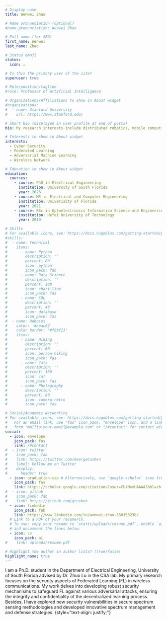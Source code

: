 ```yaml
---
# Display name
title: Wenwei Zhao

# Name pronunciation (optional)
#name_pronunciation: Wenwei Zhao

# Full name (for SEO)
first_name: Wenwei
last_name: Zhao

# Status emoji
status:
  icon: ☕️

# Is this the primary user of the site?
superuser: true

# Role/position/tagline
#role: Professor of Artificial Intelligence

# Organizations/Affiliations to show in About widget
#organizations:
#  - name: Stanford University
#    url: https://www.stanford.edu/

# Short bio (displayed in user profile at end of posts)
bio: My research interests include distributed robotics, mobile computing and programmable matter.

# Interests to show in About widget
interests:
  - Cyber Security
  - Federated Learning
  - Adversarial Machine Learning
  - Wireless Network

# Education to show in About widget
education:
  courses:
    - course: PhD in Electrical Engineering
      institution: University of South Florida
      year: 2026
    - course: MS in Electrical and Computer Engineering
      institution: Univerisity of Florida
      year: 2021
    - course: BSc in Optoelectronics Information Science and Engineering
      institution: Hefei University of Technology
      year: 2019

# Skills
# For available icons, see: https://docs.hugoblox.com/getting-started/page-#builder/#icons
#skills:
#  - name: Technical
#    items:
#      - name: Python
#        description: ''
#        percent: 80
#        icon: python
#        icon_pack: fab
#      - name: Data Science
#        description: ''
#        percent: 100
#        icon: chart-line
#        icon_pack: fas
#      - name: SQL
#        description: ''
#        percent: 40
#        icon: database
#        icon_pack: fas
#  - name: Hobbies
#    color: '#eeac02'
#    color_border: '#f0bf23'
#    items:
#      - name: Hiking
#        description: ''
#        percent: 60
#        icon: person-hiking
#        icon_pack: fas
#      - name: Cats
#        description: ''
#        percent: 100
#        icon: cat
#        icon_pack: fas
#      - name: Photography
#        description: ''
#        percent: 80
#        icon: camera-retro
#        icon_pack: fas

# Social/Academic Networking
# For available icons, see: https://docs.hugoblox.com/getting-started/page-builder/#icons
#   For an email link, use "fas" icon pack, "envelope" icon, and a link in the
#   form "mailto:your-email@example.com" or "/#contact" for contact widget.
social:
  - icon: envelope
    icon_pack: fas
    link: /#contact
#  - icon: twitter
#    icon_pack: fab
#    link: https://twitter.com/GeorgeCushen
#    label: Follow me on Twitter
#    display:
#      header: true
  - icon: graduation-cap # Alternatively, use `google-scholar` icon from `ai` icon pack
    icon_pack: fas
    link: https://scholar.google.com/citations?user=CUiNexUAAAAJ&hl=zh-CN
#  - icon: github
#    icon_pack: fab
#    link: https://github.com/gcushen
  - icon: linkedin
    icon_pack: fab
    link: https://www.linkedin.com/in/wenwei-zhao-53015323b/
  # Link to a PDF of your resume/CV.
  # To use: copy your resume to `static/uploads/resume.pdf`, enable `ai` icons in `params.yaml`,
  # and uncomment the lines below.
  - icon: cv
    icon_pack: ai
#    link: uploads/resume.pdf

# Highlight the author in author lists? (true/false)
highlight_name: true
---
```

I am a Ph.D. student in the Department of Electrical Engineering, University of South Florida advised by Dr. Zhuo Lu in the CSA lab. My primary research focuses on the security aspects of Federated Learning (FL) in wireless communications. My work delves into developing robust security mechanisms to safeguard FL against various adversarial attacks, ensuring the integrity and confidentiality of the decentralized learning process. Besides, I have explored new security vulnerabilities in secure spectrum sensing methodologies and developed innovative spectrum management and defense strategies.
{style="text-align: justify;"}
